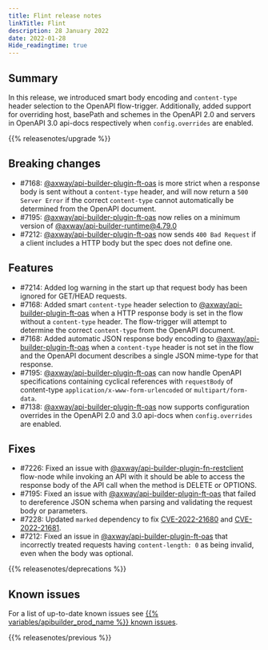 ```yaml
---
title: Flint release notes
linkTitle: Flint
description: 28 January 2022
date: 2022-01-28
Hide_readingtime: true
---
```

## Summary
In this release, we introduced smart body encoding and `content-type` header selection to the OpenAPI flow-trigger. Additionally, added support for overriding
host, basePath and schemes in the OpenAPI 2.0 and servers in OpenAPI 3.0 api-docs respectively when `config.overrides` are enabled.

{{% releasenotes/upgrade %}}

## Breaking changes
* #7168: [@axway/api-builder-plugin-ft-oas](https://www.npmjs.com/package/@axway/plugin-ft-oas) is more strict when a response body is sent without a `content-type` header, and will now return a `500 Server Error` if the correct `content-type` cannot automatically be determined from the OpenAPI document.
* #7195: [@axway/api-builder-plugin-ft-oas](https://www.npmjs.com/package/@axway/api-builder-plugin-ft-oas) now relies on a minimum version of [@axway/api-builder-runtime@4.79.0](https://www.npmjs.com/package/@axway/api-builder-runtime)
* #7212: [@axway/api-builder-plugin-ft-oas](https://www.npmjs.com/package/@axway/api-builder-plugin-ft-oas) now sends `400 Bad Request` if a client includes a HTTP body but the spec does not define one.

## Features

* #7214: Added log warning in the start up that request body has been ignored for GET/HEAD requests.
* #7168: Added smart `content-type` header selection to [@axway/api-builder-plugin-ft-oas](https://www.npmjs.com/package/@axway/plugin-ft-oas) when a HTTP response body is set in the flow without a `content-type` header. The flow-trigger will attempt to determine the correct `content-type` from the OpenAPI document.
* #7168: Added automatic JSON response body encoding to [@axway/api-builder-plugin-ft-oas](https://www.npmjs.com/package/@axway/plugin-ft-oas) when a `content-type` header is not set in the flow and the OpenAPI document describes a single JSON mime-type for that response.
* #7195: [@axway/api-builder-plugin-ft-oas](https://www.npmjs.com/package/@axway/api-builder-plugin-ft-oas) can now handle OpenAPI specifications containing cyclical references with `requestBody` of content-type `application/x-www-form-urlencoded` or `multipart/form-data`.
* #7138: [@axway/api-builder-plugin-ft-oas](https://www.npmjs.com/package/@axway/plugin-ft-oas) now supports configuration overrides in the OpenAPI 2.0 and 3.0 api-docs when `config.overrides` are enabled.

## Fixes

* #7226: Fixed an issue with [@axway/api-builder-plugin-fn-restclient](https://www.npmjs.com/package/@axway/api-builder-plugin-fn-restclient) flow-node while invoking an API with it should be able to access the response body of the API call when the method is DELETE or OPTIONS.
* #7195: Fixed an issue with [@axway/api-builder-plugin-ft-oas](https://www.npmjs.com/package/@axway/api-builder-plugin-ft-oas) that failed to dereference JSON schema when parsing and validating the request body or parameters.
* #7228: Updated `marked` dependency to fix [CVE-2022-21680](https://github.com/advisories/GHSA-rrrm-qjm4-v8hf) and [CVE-2022-21681](https://github.com/advisories/GHSA-5v2h-r2cx-5xgj).
* #7212: Fixed an issue in [@axway/api-builder-plugin-ft-oas](https://www.npmjs.com/package/@axway/api-builder-plugin-ft-oas) that incorrectly treated requests having `content-length: 0` as being invalid, even when the body was optional.

{{% releasenotes/deprecations %}}

<!-- Regenerate modules/plugins with api-builder-tools script -->
<!-- ## Updated modules -->

<!-- ## Updated plugins -->

## Known issues
For a list of up-to-date known issues see [{{% variables/apibuilder_prod_name %}} known issues](/docs/known_issues/).

{{% releasenotes/previous %}}
